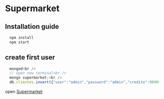 # Supermarket
## Installation guide

```js
  npm install
  npm start
```

## create first user

```js
  mongod<br />
  // open new terminal<br />
  mongo supermarket;<br />
  db.clientes.insert({"user":"admin","password":"admin","credito":999999,"nome":"admin"});<br />
```

open [Supermarket](http://localhost:3000//)
